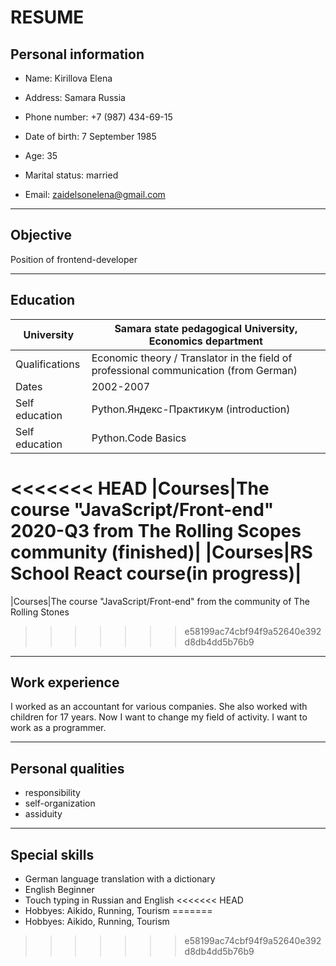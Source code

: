 # RESUME
## Personal information

- Name: Kirillova Elena

- Address: Samara Russia 
- Phone number: +7 (987) 434-69-15 
- Date of birth: 7 September 1985 
- Age: 35
- Marital status: married 
- Email: zaidelsonelena@gmail.com 

***
## Objective
Position of frontend-developer


***
## Education

|University| Samara state pedagogical University, Economics department|
|-------|------|
|Qualifications|Economic theory / Translator in the field of professional communication (from German)|
|Dates|2002-2007|
|Self education| Python.Яндекс-Практикум (introduction)|
|Self education|Python.Code Basics
<<<<<<< HEAD
|Courses|The course "JavaScript/Front-end" 2020-Q3 from The Rolling Scopes community (finished)|
|Courses|RS School React course(in progress)|
=======
|Courses|The course "JavaScript/Front-end" from the community of The Rolling Stones
>>>>>>> e58199ac74cbf94f9a52640e392d8db4dd5b76b9

***

## Work experience
I worked as an accountant for various companies. She also worked with children for 17 years.
Now I want to change my field of activity. I want to work as a programmer.

***
## Personal qualities
- responsibility
- self-organization
- assiduity

***
## Special skills 
- German language translation with a dictionary
- English Beginner
- Touch typing in Russian and English
<<<<<<< HEAD
- Hobbyes: Aikido, Running, Tourism
=======
- Hobbyes: Aikido, Running, Tourism
>>>>>>> e58199ac74cbf94f9a52640e392d8db4dd5b76b9

